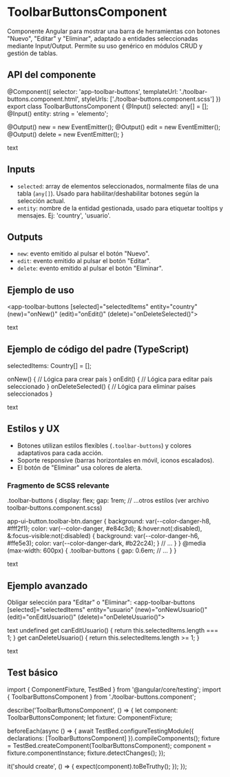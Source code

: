 # ToolbarButtonsComponent

Componente Angular para mostrar una barra de herramientas con botones "Nuevo", "Editar" y "Eliminar", adaptado a entidades seleccionadas mediante Input/Output. Permite su uso genérico en módulos CRUD y gestión de tablas.

## API del componente

@Component({
selector: 'app-toolbar-buttons',
templateUrl: './toolbar-buttons.component.html',
styleUrls: ['./toolbar-buttons.component.scss']
})
export class ToolbarButtonsComponent {
@Input() selected: any[] = [];
@Input() entity: string = 'elemento';

@Output() new = new EventEmitter<void>();
@Output() edit = new EventEmitter<void>();
@Output() delete = new EventEmitter<void>();
}

text

## Inputs

- `selected`: array de elementos seleccionados, normalmente filas de una tabla (`any[]`). Usado para habilitar/deshabilitar botones según la selección actual.
- `entity`: nombre de la entidad gestionada, usado para etiquetar tooltips y mensajes. Ej: 'country', 'usuario'.

## Outputs

- `new`: evento emitido al pulsar el botón "Nuevo".
- `edit`: evento emitido al pulsar el botón "Editar".
- `delete`: evento emitido al pulsar el botón "Eliminar".

## Ejemplo de uso

<app-toolbar-buttons
[selected]="selectedItems"
entity="country"
(new)="onNew()"
(edit)="onEdit()"
(delete)="onDeleteSelected()">
</app-toolbar-buttons>

text

## Ejemplo de código del padre (TypeScript)

selectedItems: Country[] = [];

onNew() {
// Lógica para crear país
}
onEdit() {
// Lógica para editar país seleccionado
}
onDeleteSelected() {
// Lógica para eliminar países seleccionados
}

text

## Estilos y UX

- Botones utilizan estilos flexibles (`.toolbar-buttons`) y colores adaptativos para cada acción.
- Soporte responsive (barras horizontales en móvil, iconos escalados).
- El botón de "Eliminar" usa colores de alerta.

### Fragmento de SCSS relevante

.toolbar-buttons {
display: flex;
gap: 1rem;
// ...otros estilos (ver archivo toolbar-buttons.component.scss)

app-ui-button.toolbar-btn.danger {
background: var(--color-danger-h8, #fff2f1);
color: var(--color-danger, #e84c3d);
&:hover:not(:disabled),
&:focus-visible:not(:disabled) {
background: var(--color-danger-h6, #ffe5e3);
color: var(--color-danger-dark, #b22c24);
}
// ...
}
}
@media (max-width: 600px) {
.toolbar-buttons {
gap: 0.6em;
// ...
}
}

text

## Ejemplo avanzado

Obligar selección para "Editar" o "Eliminar":
<app-toolbar-buttons
[selected]="selectedItems"
entity="usuario"
(new)="onNewUsuario()"
(edit)="onEditUsuario()"
(delete)="onDeleteUsuario()">
</app-toolbar-buttons>

text
undefined
get canEditUsuario() {
return this.selectedItems.length === 1;
}
get canDeleteUsuario() {
return this.selectedItems.length >= 1;
}

text

## Test básico

import { ComponentFixture, TestBed } from '@angular/core/testing';
import { ToolbarButtonsComponent } from './toolbar-buttons.component';

describe('ToolbarButtonsComponent', () => {
let component: ToolbarButtonsComponent;
let fixture: ComponentFixture<ToolbarButtonsComponent>;

beforeEach(async () => {
await TestBed.configureTestingModule({
declarations: [ToolbarButtonsComponent]
}).compileComponents();
fixture = TestBed.createComponent(ToolbarButtonsComponent);
component = fixture.componentInstance;
fixture.detectChanges();
});

it('should create', () => {
expect(component).toBeTruthy();
});
});